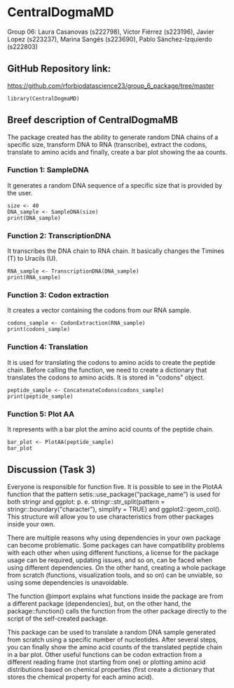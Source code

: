 CentralDogmaMD
================

<!-- README.md is generated from README.Rmd. Please edit that file -->

Group 06: Laura Casanovas (s222798), Víctor Fiérrez (s223196), Javier Lopez (s223237), Marina Sangés (s223690), Pablo Sánchez-Izquierdo (s222803)

## GitHub Repository link:

https://github.com/rforbiodatascience23/group_6_package/tree/master

```{r setup}
library(CentralDogmaMD)
```

## Breef description of CentralDogmaMB

The package created has the ability to generate random DNA chains of a specific size, transform DNA to RNA (transcribe), extract the codons, translate to amino acids and finally, create a bar plot showing the aa counts.

### Function 1: SampleDNA

It generates a random DNA sequence of a specific size that is provided by the user.

```{r}
size <- 40
DNA_sample <- SampleDNA(size)
print(DNA_sample)
```
### Function 2: TranscriptionDNA

It transcribes the DNA chain to RNA chain. It basically changes the Timines (T) to Uracils (U).

```{r}
RNA_sample <- TranscriptionDNA(DNA_sample)
print(RNA_sample)
```
### Function 3: Codon extraction

It creates a vector containing the codons from our RNA sample.

```{r}
codons_sample <- CodonExtraction(RNA_sample)
print(codons_sample)
```
### Function 4: Translation

It is used for translating the codons to amino acids to create the peptide chain. Before calling the function, we need to create a dictionary that translates the codons to amino acids. It is stored in "codons" object.

```{r}
peptide_sample <- ConcatenateCodons(codons_sample)
print(peptide_sample)
```
### Function 5: Plot AA

It represents with a bar plot the amino acid counts of the peptide chain.

```{r}
bar_plot <- PlotAA(peptide_sample)
bar_plot
```

## Discussion (Task 3)

Everyone is responsible for function five. It is possible to see in the PlotAA function that the pattern setis::use_package(“package_name”) is used for both stringr and ggplot: p. e. stringr::str_split(pattern = stringr::boundary("character"), simplify = TRUE) and ggplot2::geom_col(). This structure will allow you to use characteristics from other packages inside your own.

There are multiple reasons why using dependencies in your own package can become problematic. Some packages can have compatibility problems with each other when using different functions, a license for the package usage can be required, updating issues, and so on, can be faced when using different dependencies. On the other hand, creating a whole package from scratch (functions, visualization tools, and so on) can be unviable, so using some dependencies is unavoidable. 

The function @import explains what functions inside the package are from a different package (dependencies), but, on the other hand, the package::function() calls the function from the other package directly to the script of the self-created package.

This package can be used to translate a random DNA sample generated from scratch using a specific number of nucleotides. After several steps, you can finally show the amino acid counts of the translated peptide chain in a bar plot. Other useful functions can be codon extraction from a different reading frame (not starting from one) or plotting amino acid distributions based on chemical properties (first create a dictionary that stores the chemical property for each amino acid).

